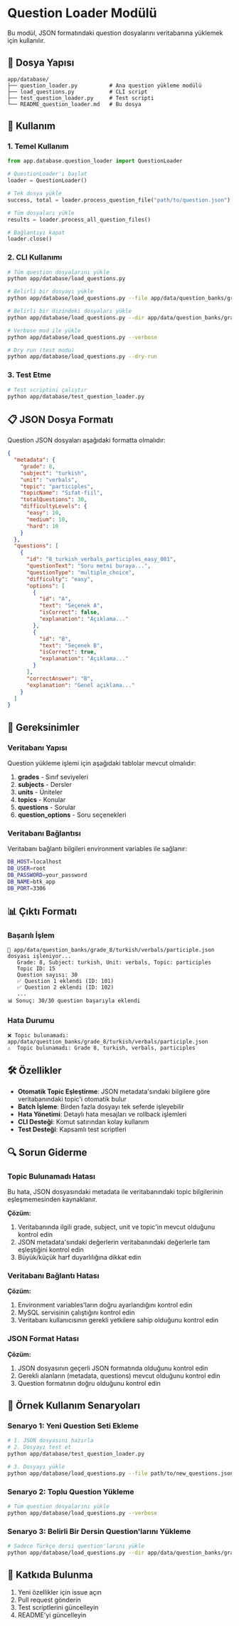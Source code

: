 # Question Loader Modülü

Bu modül, JSON formatındaki question dosyalarını veritabanına yüklemek için kullanılır.

## 📁 Dosya Yapısı

```
app/database/
├── question_loader.py          # Ana question yükleme modülü
├── load_questions.py           # CLI script
├── test_question_loader.py     # Test scripti
└── README_question_loader.md   # Bu dosya
```

## 🚀 Kullanım

### 1. Temel Kullanım

```python
from app.database.question_loader import QuestionLoader

# QuestionLoader'ı başlat
loader = QuestionLoader()

# Tek dosya yükle
success, total = loader.process_question_file("path/to/question.json")

# Tüm dosyaları yükle
results = loader.process_all_question_files()

# Bağlantıyı kapat
loader.close()
```

### 2. CLI Kullanımı

```bash
# Tüm question dosyalarını yükle
python app/database/load_questions.py

# Belirli bir dosyayı yükle
python app/database/load_questions.py --file app/data/question_banks/grade_8/turkish/verbals/participle.json

# Belirli bir dizindeki dosyaları yükle
python app/database/load_questions.py --dir app/data/question_banks/grade_8/turkish

# Verbose mod ile yükle
python app/database/load_questions.py --verbose

# Dry run (test modu)
python app/database/load_questions.py --dry-run
```

### 3. Test Etme

```bash
# Test scriptini çalıştır
python app/database/test_question_loader.py
```

## 📋 JSON Dosya Formatı

Question JSON dosyaları aşağıdaki formatta olmalıdır:

```json
{
  "metadata": {
    "grade": 8,
    "subject": "turkish",
    "unit": "verbals",
    "topic": "participles",
    "topicName": "Sıfat-fiil",
    "totalQuestions": 30,
    "difficultyLevels": {
      "easy": 10,
      "medium": 10,
      "hard": 10
    }
  },
  "questions": [
    {
      "id": "8_turkish_verbals_participles_easy_001",
      "questionText": "Soru metni buraya...",
      "questionType": "multiple_choice",
      "difficulty": "easy",
      "options": [
        {
          "id": "A",
          "text": "Seçenek A",
          "isCorrect": false,
          "explanation": "Açıklama..."
        },
        {
          "id": "B",
          "text": "Seçenek B",
          "isCorrect": true,
          "explanation": "Açıklama..."
        }
      ],
      "correctAnswer": "B",
      "explanation": "Genel açıklama..."
    }
  ]
}
```

## 🔧 Gereksinimler

### Veritabanı Yapısı

Question yükleme işlemi için aşağıdaki tablolar mevcut olmalıdır:

1. **grades** - Sınıf seviyeleri
2. **subjects** - Dersler
3. **units** - Üniteler
4. **topics** - Konular
5. **questions** - Sorular
6. **question_options** - Soru seçenekleri

### Veritabanı Bağlantısı

Veritabanı bağlantı bilgileri environment variables ile sağlanır:

```bash
DB_HOST=localhost
DB_USER=root
DB_PASSWORD=your_password
DB_NAME=btk_app
DB_PORT=3306
```

## 📊 Çıktı Formatı

### Başarılı İşlem

```
📝 app/data/question_banks/grade_8/turkish/verbals/participle.json dosyası işleniyor...
   Grade: 8, Subject: turkish, Unit: verbals, Topic: participles
   Topic ID: 15
   Question sayısı: 30
   ✅ Question 1 eklendi (ID: 101)
   ✅ Question 2 eklendi (ID: 102)
   ...
📊 Sonuç: 30/30 question başarıyla eklendi
```

### Hata Durumu

```
❌ Topic bulunamadı: app/data/question_banks/grade_8/turkish/verbals/participle.json
⚠️  Topic bulunamadı: Grade 8, turkish, verbals, participles
```

## 🛠️ Özellikler

- **Otomatik Topic Eşleştirme**: JSON metadata'sındaki bilgilere göre veritabanındaki topic'i otomatik bulur
- **Batch İşleme**: Birden fazla dosyayı tek seferde işleyebilir
- **Hata Yönetimi**: Detaylı hata mesajları ve rollback işlemleri
- **CLI Desteği**: Komut satırından kolay kullanım
- **Test Desteği**: Kapsamlı test scriptleri

## 🔍 Sorun Giderme

### Topic Bulunamadı Hatası

Bu hata, JSON dosyasındaki metadata ile veritabanındaki topic bilgilerinin eşleşmemesinden kaynaklanır.

**Çözüm:**
1. Veritabanında ilgili grade, subject, unit ve topic'in mevcut olduğunu kontrol edin
2. JSON metadata'sındaki değerlerin veritabanındaki değerlerle tam eşleştiğini kontrol edin
3. Büyük/küçük harf duyarlılığına dikkat edin

### Veritabanı Bağlantı Hatası

**Çözüm:**
1. Environment variables'ların doğru ayarlandığını kontrol edin
2. MySQL servisinin çalıştığını kontrol edin
3. Veritabanı kullanıcısının gerekli yetkilere sahip olduğunu kontrol edin

### JSON Format Hatası

**Çözüm:**
1. JSON dosyasının geçerli JSON formatında olduğunu kontrol edin
2. Gerekli alanların (metadata, questions) mevcut olduğunu kontrol edin
3. Question formatının doğru olduğunu kontrol edin

## 📝 Örnek Kullanım Senaryoları

### Senaryo 1: Yeni Question Seti Ekleme

```bash
# 1. JSON dosyasını hazırla
# 2. Dosyayı test et
python app/database/test_question_loader.py

# 3. Dosyayı yükle
python app/database/load_questions.py --file path/to/new_questions.json
```

### Senaryo 2: Toplu Question Yükleme

```bash
# Tüm question dosyalarını yükle
python app/database/load_questions.py --verbose
```

### Senaryo 3: Belirli Bir Dersin Question'larını Yükleme

```bash
# Sadece Türkçe dersi question'larını yükle
python app/database/load_questions.py --dir app/data/question_banks/grade_8/turkish
```

## 🤝 Katkıda Bulunma

1. Yeni özellikler için issue açın
2. Pull request gönderin
3. Test scriptlerini güncelleyin
4. README'yi güncelleyin 